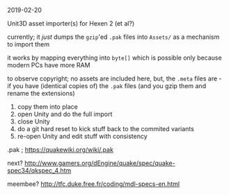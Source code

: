 2019-02-20

Unit3D asset importer(s) for Hexen 2 (et al?)


currently; it *just* dumps the `gzip`'ed `.pak` files into `Assets/` as a mechanism to import them

it works by mapping everything into `byte[]` which is possible only because modern PCs have more RAM

to observe copyright; no assets are included here, but, the `.meta` files are - if you have (identical copies of) the `.pak` files (and you gzip them and rename the extensions)

1. copy them into place
2. open Unity and do the full import
3. close Unity
4. do a git hard reset to kick stuff back to the commited variants
5. re-open Unity and edit stuff with consistency


.pak ; https://quakewiki.org/wiki/.pak

next? http://www.gamers.org/dEngine/quake/spec/quake-spec34/qkspec_4.htm

meembee? http://tfc.duke.free.fr/coding/mdl-specs-en.html